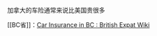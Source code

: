 
加拿大的车险通常来说比美国贵很多

[[BC省]]：[Car Insurance in BC : British Expat Wiki](https://britishexpats.com/wiki/Car_Insurance_in_BC)

